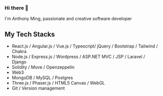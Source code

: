 ### Hi there 👋
I'm Anthony Ming, passionate and creative software developer

## My Tech Stacks
- React.js / Angular.js / Vue.js / Typescript/ jQuery / Bootstrap / Tailwind / Chakra
- Node.js / Express.js / Wordpress / ASP.NET MVC / JSP / Laravel / Django
- Solidity / Move / Openzeppelin
- Web3
- MongoDB / MySQL / Postgres
- Three.js / Phaser.js / HTML5 Canvas / WebGL
- Git / Version management

<!--
**anthony-ming/anthony-ming** is a ✨ _special_ ✨ repository because its `README.md` (this file) appears on your GitHub profile.

Here are some ideas to get you started:

- 🔭 I’m currently working on ...
- 🌱 I’m currently learning ...
- 👯 I’m looking to collaborate on ...
- 🤔 I’m looking for help with ...
- 💬 Ask me about ...
- 📫 How to reach me: ...
- 😄 Pronouns: ...
- ⚡ Fun fact: ...
-->
